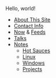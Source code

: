 <!-- njnmdoc:  title="nfultz.github.io"  -->

Hello, world!



  * [About This Site](about)
  * [Contact Info](contact)
  * [Now](now) & [Feeds](feeds)
  * [Talks](talks)
  * [Notes](#)
    * [Hot Sauces](notes/hotsauce.html)
    * [Linux](notes/computer/linux.html)
    * [Windows](notes/computer/windows.html)
    * [Projects](notes/programming/projects.html)

